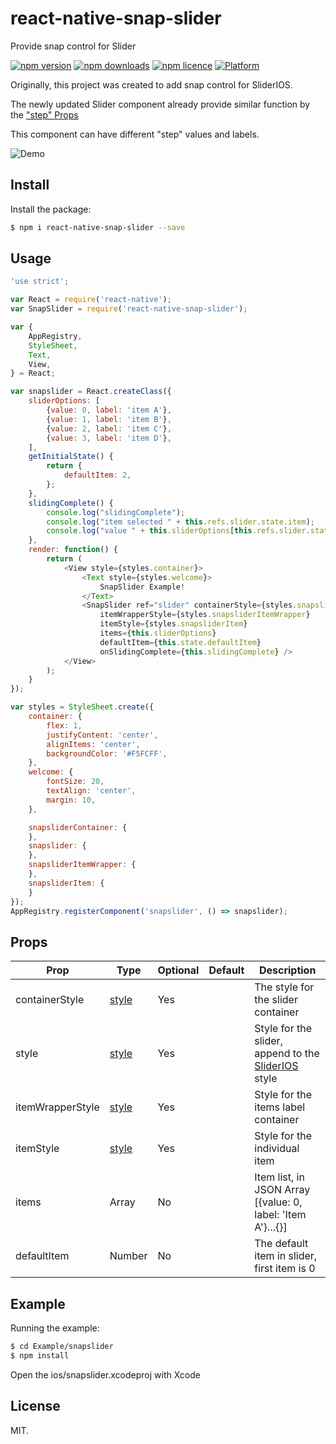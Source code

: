 # react-native-snap-slider
Provide snap control for Slider

[![npm version](http://img.shields.io/npm/v/react-native-snap-slider.svg?style=flat-square)](https://npmjs.org/package/react-native-snap-slider "View this project on npm")
[![npm downloads](http://img.shields.io/npm/dm/react-native-snap-slider.svg?style=flat-square)](https://npmjs.org/package/react-native-snap-slider "View this project on npm")
[![npm licence](http://img.shields.io/npm/l/react-native-snap-slider.svg?style=flat-square)](https://npmjs.org/package/react-native-snap-slider "View this project on npm")
[![Platform](https://img.shields.io/badge/platform-ios-989898.svg?style=flat-square)](https://npmjs.org/package/react-native-snap-slider "View this project on npm")


Originally, this project was created to add snap control for SliderIOS.

The newly updated Slider component already provide similar function by the ["step" Props](https://facebook.github.io/react-native/docs/slider.html#content)

This component can have different "step" values and labels.


![Demo](https://github.com/franfran/react-native-snap-slider/wiki/images/screenshot.gif)

## Install

Install the package:

```bash
$ npm i react-native-snap-slider --save
```

## Usage

```javascript
'use strict';

var React = require('react-native');
var SnapSlider = require('react-native-snap-slider');

var {
    AppRegistry,
    StyleSheet,
    Text,
    View,
} = React;

var snapslider = React.createClass({
    sliderOptions: [
        {value: 0, label: 'item A'},
        {value: 1, label: 'item B'},
        {value: 2, label: 'item C'},
        {value: 3, label: 'item D'},
    ],
    getInitialState() {
        return {
            defaultItem: 2,
        };
    },
    slidingComplete() {
        console.log("slidingComplete");
        console.log("item selected " + this.refs.slider.state.item);
        console.log("value " + this.sliderOptions[this.refs.slider.state.item].value);
    },
    render: function() {
        return (
            <View style={styles.container}>
                <Text style={styles.welcome}>
                    SnapSlider Example!
                </Text>
                <SnapSlider ref="slider" containerStyle={styles.snapsliderContainer} style={styles.snapslider}
                    itemWrapperStyle={styles.snapsliderItemWrapper}
                    itemStyle={styles.snapsliderItem}
                    items={this.sliderOptions}
                    defaultItem={this.state.defaultItem}
                    onSlidingComplete={this.slidingComplete} />
            </View>
        );
    }
});

var styles = StyleSheet.create({
    container: {
        flex: 1,
        justifyContent: 'center',
        alignItems: 'center',
        backgroundColor: '#F5FCFF',
    },
    welcome: {
        fontSize: 20,
        textAlign: 'center',
        margin: 10,
    },

    snapsliderContainer: {
    },
    snapslider: {
    },
    snapsliderItemWrapper: {
    },
    snapsliderItem: {
    }
});
AppRegistry.registerComponent('snapslider', () => snapslider);
```

## Props

Prop                  | Type     | Optional | Default                   | Description
--------------------- | -------- | -------- | ------------------------- | -----------
containerStyle        | [style](http://facebook.github.io/react-native/docs/view.html#style)    | Yes      |                           | The style for the slider container
style                 | [style](http://facebook.github.io/react-native/docs/view.html#style)    | Yes      |                           | Style for the slider, append to the [SliderIOS](https://facebook.github.io/react-native/docs/sliderios.html)  style
itemWrapperStyle      | [style](http://facebook.github.io/react-native/docs/view.html#style)    | Yes      |                           | Style for the items label container
itemStyle            | [style](http://facebook.github.io/react-native/docs/view.html#style)    | Yes      |                           | Style for the individual item
items    | Array    | No      |                           | Item list, in JSON Array [{value: 0, label: 'Item A'}...{}]
defaultItem    | Number    | No      |                    | The default item in slider, first item is 0

## Example

Running the example:

```bash
$ cd Example/snapslider
$ npm install
```

Open the ios/snapslider.xcodeproj with Xcode

## License

MIT.
